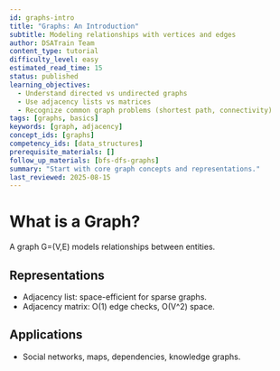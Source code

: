 ```yaml
---
id: graphs-intro
title: "Graphs: An Introduction"
subtitle: Modeling relationships with vertices and edges
author: DSATrain Team
content_type: tutorial
difficulty_level: easy
estimated_read_time: 15
status: published
learning_objectives:
  - Understand directed vs undirected graphs
  - Use adjacency lists vs matrices
  - Recognize common graph problems (shortest path, connectivity)
tags: [graphs, basics]
keywords: [graph, adjacency]
concept_ids: [graphs]
competency_ids: [data_structures]
prerequisite_materials: []
follow_up_materials: [bfs-dfs-graphs]
summary: "Start with core graph concepts and representations."
last_reviewed: 2025-08-15
---
```


# What is a Graph?

A graph G=(V,E) models relationships between entities.

## Representations

- Adjacency list: space-efficient for sparse graphs.
- Adjacency matrix: O(1) edge checks, O(V^2) space.

## Applications

- Social networks, maps, dependencies, knowledge graphs.
